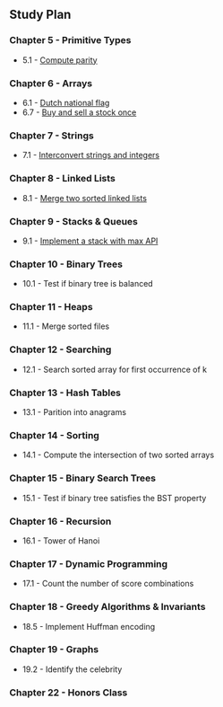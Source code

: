 ## Study Plan

### Chapter 5 - Primitive Types

* 5.1 - [Compute parity](/epi_solutions/compute_parity.py)

### Chapter 6 - Arrays

* 6.1 - [Dutch national flag](/epi_solutions/dutch_national_flag.py)
* 6.7 - [Buy and sell a stock once](/epi_solutions/optimal_buy_sell_stock.py)

### Chapter 7 - Strings

* 7.1 - [Interconvert strings and integers](/epi_solutions/string_integer_interconvert.py)

### Chapter 8 - Linked Lists

* 8.1 - [Merge two sorted linked lists](/epi_solutions/merge_two_sorted_linked_lists.py)

### Chapter 9 - Stacks & Queues

* 9.1 - [Implement a stack with max API](/epi_solutions/stack_max_api.py)

### Chapter 10 - Binary Trees

* 10.1 - Test if binary tree is balanced

### Chapter 11 - Heaps

* 11.1 - Merge sorted files

### Chapter 12 - Searching

* 12.1 - Search sorted array for first occurrence of k

### Chapter 13 - Hash Tables

* 13.1 - Parition into anagrams

### Chapter 14 - Sorting

* 14.1 - Compute the intersection of two sorted arrays

### Chapter 15 - Binary Search Trees

* 15.1 - Test if binary tree satisfies the BST property

### Chapter 16 - Recursion

* 16.1 - Tower of Hanoi

### Chapter 17 - Dynamic Programming

* 17.1 - Count the number of score combinations

### Chapter 18 - Greedy Algorithms & Invariants

* 18.5 - Implement Huffman encoding

### Chapter 19 - Graphs

* 19.2 - Identify the celebrity

### Chapter 22 - Honors Class




